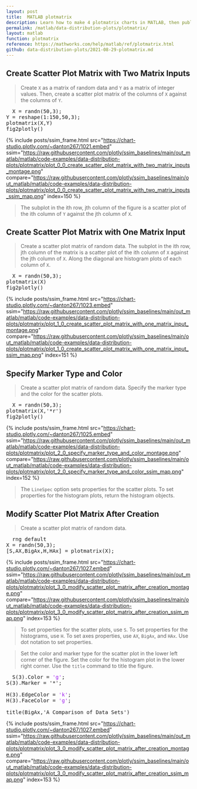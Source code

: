```yaml
---
layout: post
title:  MATLAB plotmatrix
description: Learn how to make 4 plotmatrix charts in MATLAB, then publish them to the Web with Plotly.
permalink: /matlab/data-distribution-plots/plotmatrix/
layout: matlab
function: plotmatrix
reference: https://mathworks.com/help/matlab/ref/plotmatrix.html
github: data-distribution-plots/2021-08-29-plotmatrix.md
---
```


## Create Scatter Plot Matrix with Two Matrix Inputs

> Create `X` as a matrix of random data and `Y` as a matrix of integer values. Then, create a scatter plot matrix of the columns of `X` against the columns of `Y`.

<pre class="mcode">
  X = randn(50,3);
Y = reshape(1:150,50,3);  
plotmatrix(X,Y)
fig2plotly()
</pre>

{% include posts/ssim_frame.html 
  src="https://chart-studio.plotly.com/~danton267/1021.embed" 
  ssim="https://raw.githubusercontent.com/plotly/ssim_baselines/main/out_matlab/matlab/code-examples/data-distribution-plots/plotmatrix/plot_0_0_create_scatter_plot_matrix_with_two_matrix_inputs_montage.png" 
  compare="https://raw.githubusercontent.com/plotly/ssim_baselines/main/out_matlab/matlab/code-examples/data-distribution-plots/plotmatrix/plot_0_0_create_scatter_plot_matrix_with_two_matrix_inputs_ssim_map.png" 
  index=150
%}

> The subplot in the ith row, jth column of the figure is a scatter plot of the ith column of `Y` against the jth column of `X`. 



<!--------------------- EXAMPLE BREAK ------------------------->

## Create Scatter Plot Matrix with One Matrix Input

> Create a scatter plot matrix of random data. The subplot in the ith row, jth column of the matrix is a scatter plot of the ith column of `X` against the jth column of `X`. Along the diagonal are histogram plots of each column of `X`. 

<pre class="mcode">
  X = randn(50,3);  
plotmatrix(X)
fig2plotly()
</pre>

{% include posts/ssim_frame.html 
  src="https://chart-studio.plotly.com/~danton267/1023.embed" 
  ssim="https://raw.githubusercontent.com/plotly/ssim_baselines/main/out_matlab/matlab/code-examples/data-distribution-plots/plotmatrix/plot_1_0_create_scatter_plot_matrix_with_one_matrix_input_montage.png" 
  compare="https://raw.githubusercontent.com/plotly/ssim_baselines/main/out_matlab/matlab/code-examples/data-distribution-plots/plotmatrix/plot_1_0_create_scatter_plot_matrix_with_one_matrix_input_ssim_map.png" 
  index=151
%}



<!--------------------- EXAMPLE BREAK ------------------------->

## Specify Marker Type and Color

> Create a scatter plot matrix of random data. Specify the marker type and the color for the scatter plots.

<pre class="mcode">
  X = randn(50,3);  
plotmatrix(X,'*r')
fig2plotly()
</pre>

{% include posts/ssim_frame.html 
  src="https://chart-studio.plotly.com/~danton267/1025.embed" 
  ssim="https://raw.githubusercontent.com/plotly/ssim_baselines/main/out_matlab/matlab/code-examples/data-distribution-plots/plotmatrix/plot_2_0_specify_marker_type_and_color_montage.png" 
  compare="https://raw.githubusercontent.com/plotly/ssim_baselines/main/out_matlab/matlab/code-examples/data-distribution-plots/plotmatrix/plot_2_0_specify_marker_type_and_color_ssim_map.png" 
  index=152
%}

> The `LineSpec` option sets properties for the scatter plots. To set properties for the histogram plots, return the histogram objects.



<!--------------------- EXAMPLE BREAK ------------------------->

## Modify Scatter Plot Matrix After Creation

> Create a scatter plot matrix of random data. 

<pre>
  rng default
X = randn(50,3);
[S,AX,BigAx,H,HAx] = plotmatrix(X);
</pre>

{% include posts/ssim_frame.html 
  src="https://chart-studio.plotly.com/~danton267/1027.embed" 
  ssim="https://raw.githubusercontent.com/plotly/ssim_baselines/main/out_matlab/matlab/code-examples/data-distribution-plots/plotmatrix/plot_3_0_modify_scatter_plot_matrix_after_creation_montage.png" 
  compare="https://raw.githubusercontent.com/plotly/ssim_baselines/main/out_matlab/matlab/code-examples/data-distribution-plots/plotmatrix/plot_3_0_modify_scatter_plot_matrix_after_creation_ssim_map.png" 
  index=153
%}

> To set properties for the scatter plots, use `S`. To set properties for the histograms, use `H`. To set axes properties, use `AX`, `BigAx`, and `HAx`. Use dot notation to set properties.

> Set the color and marker type for the scatter plot in the lower left corner of the figure. Set the color for the histogram plot in the lower right corner. Use the `title` command to title the figure.

<pre>
  S(3).Color = <span style='color:#A020F0'>'g'</span>;
S(3).Marker = '*';  

H(3).EdgeColor = <span style='color:#A020F0'>'k'</span>;
H(3).FaceColor = <span style='color:#A020F0'>'g'</span>;  

title(BigAx,'A Comparison of Data Sets')
</pre>

{% include posts/ssim_frame.html 
  src="https://chart-studio.plotly.com/~danton267/1027.embed" 
  ssim="https://raw.githubusercontent.com/plotly/ssim_baselines/main/out_matlab/matlab/code-examples/data-distribution-plots/plotmatrix/plot_3_0_modify_scatter_plot_matrix_after_creation_montage.png" 
  compare="https://raw.githubusercontent.com/plotly/ssim_baselines/main/out_matlab/matlab/code-examples/data-distribution-plots/plotmatrix/plot_3_0_modify_scatter_plot_matrix_after_creation_ssim_map.png" 
  index=153
%}



<!--------------------- EXAMPLE BREAK ------------------------->


